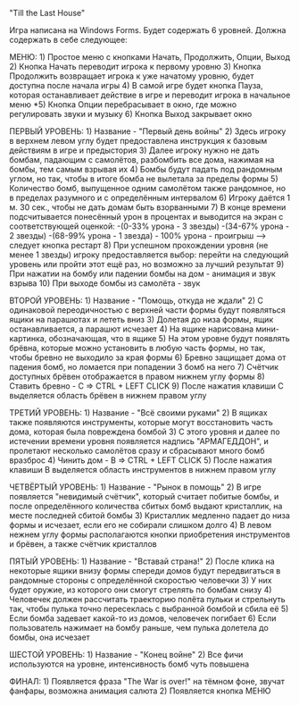 "Till the Last House"

Игра написана на Windows Forms. Будет содержать 6 уровней.
Должна содержать в себе следующее:

МЕНЮ:
	1) Простое меню с кнопками Начать, Продолжить, Опции, Выход
	2) Кнопка Начать переводит игрока к первому уровню
	3) Кнопка Продолжить возвращает игрока к уже начатому уровню, будет доступна после начала игры
	4) В самой игре будет кнопка Пауза, которая останавливает действие в игре и переводит игрока в начальное меню
	*5) Кнопка Опции перебрасывает в окно, где можно регулировать звуки и музыку
	6) Кнопка Выход закрывает окно

ПЕРВЫЙ УРОВЕНЬ:
	1) Название - "Первый день войны"
	2) Здесь игроку в верхнем левом углу будет предоставлена инструкция к базовым действиям в игре и предыстория
	3) Далее игроку нужно не дать бомбам, падающим с самолётов, разбомбить все дома, нажимая на бомбы, тем самым взрывая их
	4) Бомбы будут падать под рандомным углом, но так, чтобы в итоге бомба не вылетала за пределы формы
	5) Количество бомб, выпущенное одним самолётом также рандомное, но в пределах разумного и с определённым интервалом
	6) Игроку даётся 1 м. 30 сек., чтобы не дать домам быть взорванными
	7) В конце времени подсчитывается понесённый урон в процентах и выводится на экран с соответствующей оценкой:
		-(0-33% урона - 3 звезды)
		-(34-67% урона - 2 звезды)
		-(68-99% урона - 1 звезда)
		- 100% урона - проигрыш --> следует кнопка рестарт
	8) При успешном прохождении уровня (не менее 1 звезды) игроку предоставляется выбор: перейти на следующий уровень или пройти этот ещё раз, но возможно за лучший результат
	9) При нажатии на бомбу или падении бомбы на дом - анимация и звук взрыва
	10) При выходе бомбы из самолёта - звук

ВТОРОЙ УРОВЕНЬ:
	1) Название - "Помощь, откуда не ждали"
	2) С одинаковой переодичностью с верхней части формы будут появляться ящики на парашютах и лететь вниз
	3) Долетая до низа формы, ящик останавливается, а парашют исчезает
	4) На ящике нарисована мини-картинка, обозначающая, что в ящике
	5) На этом уровне будут появлять брёвна, которые можно установить в любую часть формы, но так, чтобы бревно не выходило за края формы
	6) Бревно защищает дома от падения бомб, но ломается при попадении 3 бомб на него
	7) Счётчик доступных брёвен отображается в правом нижнем углу формы
	8) Ставить бревно - C => CTRL + LEFT CLICK
	9) После нажатия клавиши C выделяется область брёвен в нижнем правом углу

ТРЕТИЙ УРОВЕНЬ:
	1) Название - "Всё своими руками"
	2) В ящиках также появляются инструменты, которые могут восстановить часть дома, которая была повреждена бомбой
	3) С этого уровня и далее по истечении времени уровня появляется надпись "АРМАГЕДДОН", и пролетают несколько самолётов сразу и сбрасывают много бомб вразброс
	4) Чинить дом - B => CTRL + LEFT CLICK
	5) После нажатия клавиши B выделяется область инструментов в нижнем правом углу

ЧЕТВЁРТЫЙ УРОВЕНЬ:
	1) Название - "Рынок в помощь"
	2) В игре появляется "невидимый счётчик", который считает побитые бомбы, и после определённого количества сбитых бомб выдают кристаллик, на месте последней сбитой бомбы
	3) Кристаллик медленно падает до низа формы и исчезает, если его не собирали слишком долго
	4) В левом нежнем углу формы располагаются кнопки приобретения инструментов и брёвен, а также счётчик кристаллов

ПЯТЫЙ УРОВЕНЬ:
	1) Название - "Вставай страна!"
	2) После клика на некоторые ящики внизу формы спереди домов будут передвигаться в рандомные стороны с определённой скоростью человечки
	3) У них будет оружие, из которого они смогут стрелять по бомбам снизу
	4) Человечек должен рассчитать траекторию полёта пульки и стрельнуть так, чтобы пулька точно пересеклась с выбранной бомбой и сбила её
	5) Если бомба задевает какой-то из домов, человечек погибает
	6) Если пользователь нажимает на бомбу раньше, чем пулька долетела до бомбы, она исчезает

ШЕСТОЙ УРОВЕНЬ:
	1) Название - "Конец войне"
	2) Все фичи используются на уровне, интенсивность бомб чуть повышена

ФИНАЛ:
	1) Появляется фраза "The War is over!" на тёмном фоне, звучат фанфары, возможна анимация салюта
	2) Появляется кнопка МЕНЮ